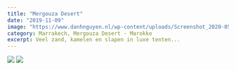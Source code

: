 ```yaml
---
title: "Mergouza Desert"
date: "2019-11-09"
image: "https://www.danhnguyen.nl/wp-content/uploads/Screenshot_2020-05-25_at_16.39.28.3235abb.4313eda95958539a0c7d41559a1b6255-1.png"
category: Marrakech, Mergouza Desert - Marokko
excerpt: Veel zand, kamelen en slapen in luxe tenten...
---
```


![](https://www.danhnguyen.nl/wp-content/uploads/Screenshot_2020-05-25_at_16.39.28.3235abb.4313eda95958539a0c7d41559a1b6255-1.png)
![](https://www.danhnguyen.nl/wp-content/uploads/Screenshot_2020-05-25_at_16.39.36.b15dca4.edc09dde7067f649625bc3bb960449e3-1.png)
